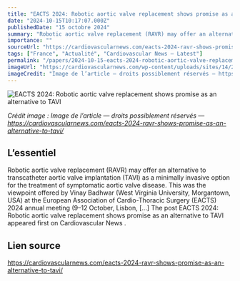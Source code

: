 ```yaml
---
title: "EACTS 2024: Robotic aortic valve replacement shows promise as an alternative to TAVI"
date: "2024-10-15T10:17:07.000Z"
publishedDate: "15 octobre 2024"
summary: "Robotic aortic valve replacement (RAVR) may offer an alternative to transcatheter aortic valve implantation (TAVI) as a minimally invasive option for the treatment of symptomatic aortic valve disease. This was the viewpoint offered by Vinay Badhwar (West Virginia University, Morgantown, USA) at the European Association of Cardio-Thoracic Surgery (EACTS) 2024 annual meeting (9–12 October, Lisbon, [&#8230;] The post EACTS 2024: Robotic aortic valve replacement shows promise as an alternative to TAVI appeared first on Cardiovascular News ."
importance: ""
sourceUrl: "https://cardiovascularnews.com/eacts-2024-ravr-shows-promise-as-an-alternative-to-tavi/"
tags: ["France", "Actualité", "Cardiovascular News — Latest"]
permalink: "/papers/2024-10-15-eacts-2024-robotic-aortic-valve-replacement-shows-promise-as-an-alternative-to-tavi"
imageUrl: "https://cardiovascularnews.com/wp-content/uploads/sites/14/2024/10/IMG_1839-scaled.jpg"
imageCredit: "Image de l’article — droits possiblement réservés — https://cardiovascularnews.com/eacts-2024-ravr-shows-promise-as-an-alternative-to-tavi/"
---
```


![EACTS 2024: Robotic aortic valve replacement shows promise as an alternative to TAVI](https://cardiovascularnews.com/wp-content/uploads/sites/14/2024/10/IMG_1839-scaled.jpg)

*Crédit image : Image de l’article — droits possiblement réservés — https://cardiovascularnews.com/eacts-2024-ravr-shows-promise-as-an-alternative-to-tavi/*

## L’essentiel

Robotic aortic valve replacement (RAVR) may offer an alternative to transcatheter aortic valve implantation (TAVI) as a minimally invasive option for the treatment of symptomatic aortic valve disease. This was the viewpoint offered by Vinay Badhwar (West Virginia University, Morgantown, USA) at the European Association of Cardio-Thoracic Surgery (EACTS) 2024 annual meeting (9–12 October, Lisbon, [&#8230;] The post EACTS 2024: Robotic aortic valve replacement shows promise as an alternative to TAVI appeared first on Cardiovascular News .

## Lien source

https://cardiovascularnews.com/eacts-2024-ravr-shows-promise-as-an-alternative-to-tavi/
